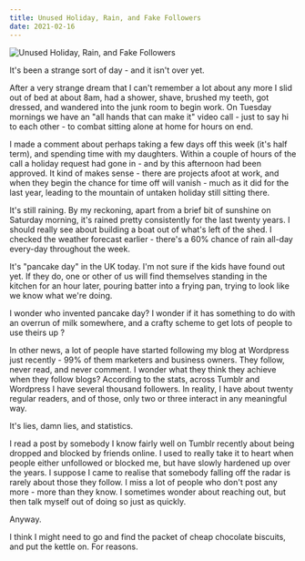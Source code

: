 ```yaml
---
title: Unused Holiday, Rain, and Fake Followers
date: 2021-02-16
---
```


![Unused Holiday, Rain, and Fake Followers](https://source.unsplash.com/jpkvklXwt98/1600x900)

It's been a strange sort of day - and it isn't over yet.

After a very strange dream that I can't remember a lot about any more I slid out of bed at about 8am, had a shower, shave, brushed my teeth, got dressed, and wandered into the junk room to begin work. On Tuesday mornings we have an "all hands that can make it" video call - just to say hi to each other - to combat sitting alone at home for hours on end.

I made a comment about perhaps taking a few days off this week (it's half term), and spending time with my daughters. Within a couple of hours of the call a holiday request had gone in - and by this afternoon had been approved. It kind of makes sense - there are projects afoot at work, and when they begin the chance for time off will vanish - much as it did for the last year, leading to the mountain of untaken holiday still sitting there.

It's still raining. By my reckoning, apart from a brief bit of sunshine on Saturday morning, it's rained pretty consistently for the last twenty years. I should really see about building a boat out of what's left of the shed. I checked the weather forecast earlier - there's a 60% chance of rain all-day every-day throughout the week.

It's "pancake day" in the UK today. I'm not sure if the kids have found out yet. If they do, one or other of us will find themselves standing in the kitchen for an hour later, pouring batter into a frying pan, trying to look like we know what we're doing.

I wonder who invented pancake day? I wonder if it has something to do with an overrun of milk somewhere, and a crafty scheme to get lots of people to use theirs up ?

In other news, a lot of people have started following my blog at Wordpress just recently - 99% of them marketers and business owners. They follow, never read, and never comment. I wonder what they think they achieve when they follow blogs? According to the stats, across Tumblr and Wordpress I have several thousand followers. In reality, I have about twenty regular readers, and of those, only two or three interact in any meaningful way.

It's lies, damn lies, and statistics.

I read a post by somebody I know fairly well on Tumblr recently about being dropped and blocked by friends online. I used to really take it to heart when people either unfollowed or blocked me, but have slowly hardened up over the years. I suppose I came to realise that somebody falling off the radar is rarely about those they follow. I miss a lot of people who don't post any more - more than they know. I sometimes wonder about reaching out, but then talk myself out of doing so just as quickly.

Anyway.

I think I might need to go and find the packet of cheap chocolate biscuits, and put the kettle on. For reasons.
